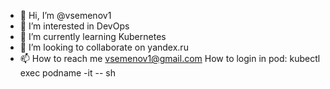 - 👋 Hi, I’m @vsemenov1
- 👀 I’m interested in DevOps
- 🌱 I’m currently learning Kubernetes
- 💞️ I’m looking to collaborate on yandex.ru
- 📫 How to reach me vsemenov1@gmail.com
How to login in pod:
kubectl exec podname -it -- sh
<!---
vsemenov1/vsemenov1 is a ✨ special ✨ repository because its `README.md` (this file) appears on your GitHub profile.
You can click the Preview link to take a look at your changes.
--->
